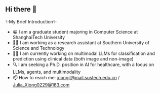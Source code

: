 ## Hi there 👋

✨My Brief Introduction✨
- 😀 I am a graduate student majoring in Computer Science at ShanghaiTech University
- 🧑‍🔬 I am working as a research assistant at Southern University of Science and Technology
- 👩‍💻 I am currently working on multimodal LLMs for classification and prediction using clinical data (both image and non-image)
- 🔍 I am seeking a Ph.D. position in AI for healthcare, with a focus on LLMs, agents, and multimodality
- 📫 How to reach me: xiongjl@mail.sustech.edu.cn / Julia_Xiong0229@163.com
